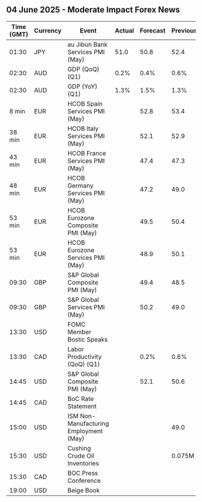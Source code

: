 ## 04 June 2025 - Moderate Impact Forex News

| Time (GMT) | Currency | Event | Actual | Forecast | Previous |
|------|----------|-------|--------|----------|----------|
| 01:30 | JPY | au Jibun Bank Services PMI (May) | 51.0 | 50.8 | 52.4 |
| 02:30 | AUD | GDP (QoQ) (Q1) | 0.2% | 0.4% | 0.6% |
| 02:30 | AUD | GDP (YoY) (Q1) | 1.3% | 1.5% | 1.3% |
| 8 min | EUR | HCOB Spain Services PMI (May) |  | 52.8 | 53.4 |
| 38 min | EUR | HCOB Italy Services PMI (May) |  | 52.1 | 52.9 |
| 43 min | EUR | HCOB France Services PMI (May) |  | 47.4 | 47.3 |
| 48 min | EUR | HCOB Germany Services PMI (May) |  | 47.2 | 49.0 |
| 53 min | EUR | HCOB Eurozone Composite PMI (May) |  | 49.5 | 50.4 |
| 53 min | EUR | HCOB Eurozone Services PMI (May) |  | 48.9 | 50.1 |
| 09:30 | GBP | S&P Global Composite PMI (May) |  | 49.4 | 48.5 |
| 09:30 | GBP | S&P Global Services PMI (May) |  | 50.2 | 49.0 |
| 13:30 | USD | FOMC Member Bostic Speaks |  |  |  |
| 13:30 | CAD | Labor Productivity (QoQ) (Q1) |  | 0.2% | 0.6% |
| 14:45 | USD | S&P Global Composite PMI (May) |  | 52.1 | 50.6 |
| 14:45 | CAD | BoC Rate Statement |  |  |  |
| 15:00 | USD | ISM Non-Manufacturing Employment (May) |  |  | 49.0 |
| 15:30 | USD | Cushing Crude Oil Inventories |  |  | 0.075M |
| 15:30 | CAD | BOC Press Conference |  |  |  |
| 19:00 | USD | Beige Book |  |  |  |
